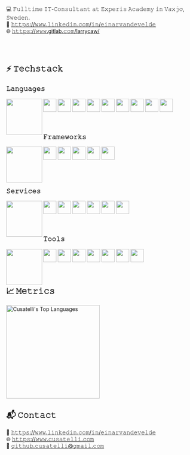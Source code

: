 💻 𝙵𝚞𝚕𝚕𝚝𝚒𝚖𝚎 𝙸𝚃-𝙲𝚘𝚗𝚜𝚞𝚕𝚝𝚊𝚗𝚝 𝚊𝚝 𝙴𝚡𝚙𝚎𝚛𝚒𝚜 𝙰𝚌𝚊𝚍𝚎𝚖𝚢 𝚒𝚗 𝚅𝚊̈𝚡𝚓𝚘̈, 𝚂𝚠𝚎𝚍𝚎𝚗.  
💬 [𝚑𝚝𝚝𝚙𝚜://𝚠𝚠𝚠.𝚕𝚒𝚗𝚔𝚎𝚍𝚒𝚗.𝚌𝚘𝚖/𝚒𝚗/𝚎𝚒𝚗𝚊𝚛𝚟𝚊𝚗𝚍𝚎𝚟𝚎𝚕𝚍𝚎](https://www.linkedin.com/in/einarvandevelde)  
🌐 [𝚑𝚝𝚝𝚙𝚜://𝚠𝚠𝚠.gitlab.𝚌𝚘𝚖/larrycaw/](https://www.cusatelli.com)

<br/><br/>

## ⚡ 𝚃𝚎𝚌𝚑𝚜𝚝𝚊𝚌𝚔
### 𝙻𝚊𝚗𝚐𝚞𝚊𝚐𝚎𝚜
<img align="left" width="96" height="96" src="https://img.icons8.com/color/96/000000/laptop--v1.png"/>
<p>
  <img src="https://github.com/larrycaw/ColoredBadges/tree/master/svg/dev/languages/csharp_dotnet.svg" height="35" />
  <img src="https://github.com/larrycaw/ColoredBadges/tree/master/svg/dev/languages/java.svg" height="35" />
  <img src="https://github.com/larrycaw/ColoredBadges/tree/master/svg/dev/languages/js.svg" height="35" />
  <img src="https://github.com/larrycaw/ColoredBadges/tree/master/svg/dev/languages/html.svg" height="35" />
  <img src="https://github.com/larrycaw/ColoredBadges/tree/master/svg/dev/languages/css3.svg" height="35" />
  <img src="https://github.com/larrycaw/ColoredBadges/tree/master/svg/dev/languages/mysql.svg" height="35" />
  <img src="https://github.com/larrycaw/ColoredBadges/tree/master/svg/dev/languages/dart.svg" height="35" />
  <img src="https://github.com/larrycaw/ColoredBadges/tree/master/svg/dev/languages/php.svg" height="35" />
  <img src="https://github.com/larrycaw/ColoredBadges/tree/master/svg/dev/languages/python.svg" height="35" />
</p>

<br/>

### 𝙵𝚛𝚊𝚖𝚎𝚠𝚘𝚛𝚔𝚜
<img align="left" width="96" height="96" src="https://img.icons8.com/color/96/000000/full-tool-storage-box-.png"/>
<p>
  <img src="https://github.com/larrycaw/Colored-Badges/tree/master/svg/dev/frameworks/react.svg" height="35" />
  <img src="https://github.com/larrycaw/Colored-Badges/tree/master/svg/dev/frameworks/angular.svg" height="35" />
  <img src="https://github.com/larrycaw/Colored-Badges/tree/master/svg/dev/frameworks/vue.svg" height="35" />
  <img src="https://github.com/larrycaw/Colored-Badges/tree/master/svg/dev/frameworks/nodejs_larger.svg" height="35" />
  <img src="https://github.com/larrycaw/Colored-Badges/tree/master/svg/dev/frameworks/flutter.svg" height="35" />
</p>

<br/><br/>

### 𝚂𝚎𝚛𝚟𝚒𝚌𝚎𝚜

<img align="left" width="96" height="96" src="https://img.icons8.com/color/96/000000/service-bell.png" />
<p>
  <img src="https://github.com/larrycaw/Colored-Badges/tree/master/svg/dev/services/npm.svg" height="35" />
  <img src="https://github.com/larrycaw/Colored-Badges/tree/master/svg/dev/services/azure.svg" height="35" />
  <img src="https://github.com/larrycaw/Colored-Badges/tree/master/svg/dev/services/nuget.svg" height="35" />
  <img src="https://github.com/larrycaw/ColoredBadges/tree/master/svg/dev/services/swagger.svg" height="35" />
  <img src="https://github.com/larrycaw/ColoredBadges/tree/master/svg/dev/services/docker.svg" height="35" />
  <img src="https://github.com/larrycaw/ColoredBadges/tree/master/svg/dev/services/office_365.svg" height="35" />
</p>

<br/>

### 𝚃𝚘𝚘𝚕𝚜
<img align="left" width="96" height="96" src="https://img.icons8.com/color/96/000000/maintenance.png" />
<p align="left">
  <img src="https://github.com/larrycaw/ColoredBadges/tree/master/svg/dev/tools/visualstudio.svg" height="35" />
  <img src="https://github.com/larrycaw/ColoredBadges/tree/master/svg/dev/tools/visualstudiocode.svg" height="35" />
  <img src="https://github.com/larrycaw/ColoredBadges/tree/master/svg/dev/tools/jetbrains_intellij.svg" height="35" />
  <img src="https://github.com/larrycaw/ColoredBadges/tree/master/svg/dev/tools/androidstudio.svg" height="35" />
  <img src="https://github.com/larrycaw/ColoredBadges/tree/master/svg/dev/tools/jetbrains_rider.svg" height="35" />
  <img src="https://github.com/larrycaw/ColoredBadges/tree/master/svg/dev/tools/docker.svg" height="35" />
    <img src="https://github.com/larrycaw/ColoredBadges/tree/master/svg/dev/tools/bash.svg" height="35" />
</p>

<br/>

## 📈 𝙼𝚎𝚝𝚛𝚒𝚌𝚜
<!--<img align="left" width="96" height="96" src="https://img.icons8.com/color/96/000000/graph.png"/>-->
<a href="#">
  <img alt="Cusatelli's Top Languages" src="https://github-readme-stats.vercel.app/api/top-langs/?username=Cusatelli&langs_count=8&layout=compact&theme=react&hide_border=true&bg_color=0d1117&title_color=FFFFFF&icon_color=F8D866&hide=Jupyter%20Notebook" height="250"/>
</a>

## 📬 𝙲𝚘𝚗𝚝𝚊𝚌𝚝
<!--<img align="left" width="96" height="96" src="https://img.icons8.com/color/96/000000/mailbox-with-letter.png">-->
💬 <a href="https://www.linkedin.com/in/einarvandevelde/">𝚑𝚝𝚝𝚙𝚜://𝚠𝚠𝚠.𝚕𝚒𝚗𝚔𝚎𝚍𝚒𝚗.𝚌𝚘𝚖/𝚒𝚗/𝚎𝚒𝚗𝚊𝚛𝚟𝚊𝚗𝚍𝚎𝚟𝚎𝚕𝚍𝚎</a><br/>
🌐 <a href="https://www.cusatelli.com">𝚑𝚝𝚝𝚙𝚜://𝚠𝚠𝚠.𝚌𝚞𝚜𝚊𝚝𝚎𝚕𝚕𝚒.𝚌𝚘𝚖</a><br/>
📧 <a href="mailto:github.cusatelli@gmail.com">𝚐𝚒𝚝𝚑𝚞𝚋.𝚌𝚞𝚜𝚊𝚝𝚎𝚕𝚕𝚒@𝚐𝚖𝚊𝚒𝚕.𝚌𝚘𝚖</a>

<!--
**larrycaw/larrycaw** is a ✨ _special_ ✨ repository because its `README.md` (this file) appears on your GitHub profile.

Here are some ideas to get you started:

- 🔭 I’m currently working on ...
- 🌱 I’m currently learning ...
- 👯 I’m looking to collaborate on ...
- 🤔 I’m looking for help with ...
- 💬 Ask me about ...
- 📫 How to reach me: ...
- 😄 Pronouns: ...
- ⚡ Fun fact: ...
-->
